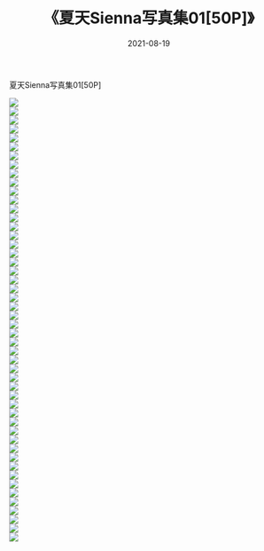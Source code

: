 ﻿---
layout: post
title:  《夏天Sienna写真集01[50P]》
date:   2021-08-19
img: http://img.660000.xyz/Sharelink/性感/2021/夏天Sienna写真集01[50P]/000.jpg
categories: [美女, 清纯, 唯美]
---

夏天Sienna写真集01[50P]

  ![](http://img.660000.xyz/Sharelink/性感/2021/夏天Sienna写真集01[50P]/001.jpg) <br> ![](http://img.660000.xyz/Sharelink/性感/2021/夏天Sienna写真集01[50P]/002.jpg) <br> ![](http://img.660000.xyz/Sharelink/性感/2021/夏天Sienna写真集01[50P]/003.jpg) <br> ![](http://img.660000.xyz/Sharelink/性感/2021/夏天Sienna写真集01[50P]/004.jpg) <br> ![](http://img.660000.xyz/Sharelink/性感/2021/夏天Sienna写真集01[50P]/005.jpg) <br> ![](http://img.660000.xyz/Sharelink/性感/2021/夏天Sienna写真集01[50P]/006.jpg) <br> ![](http://img.660000.xyz/Sharelink/性感/2021/夏天Sienna写真集01[50P]/007.jpg) <br> ![](http://img.660000.xyz/Sharelink/性感/2021/夏天Sienna写真集01[50P]/008.jpg) <br> ![](http://img.660000.xyz/Sharelink/性感/2021/夏天Sienna写真集01[50P]/009.jpg) <br> ![](http://img.660000.xyz/Sharelink/性感/2021/夏天Sienna写真集01[50P]/010.jpg) <br> ![](http://img.660000.xyz/Sharelink/性感/2021/夏天Sienna写真集01[50P]/011.jpg) <br> ![](http://img.660000.xyz/Sharelink/性感/2021/夏天Sienna写真集01[50P]/012.jpg) <br> ![](http://img.660000.xyz/Sharelink/性感/2021/夏天Sienna写真集01[50P]/013.jpg) <br> ![](http://img.660000.xyz/Sharelink/性感/2021/夏天Sienna写真集01[50P]/014.jpg) <br> ![](http://img.660000.xyz/Sharelink/性感/2021/夏天Sienna写真集01[50P]/015.jpg) <br> ![](http://img.660000.xyz/Sharelink/性感/2021/夏天Sienna写真集01[50P]/016.jpg) <br> ![](http://img.660000.xyz/Sharelink/性感/2021/夏天Sienna写真集01[50P]/017.jpg) <br> ![](http://img.660000.xyz/Sharelink/性感/2021/夏天Sienna写真集01[50P]/018.jpg) <br> ![](http://img.660000.xyz/Sharelink/性感/2021/夏天Sienna写真集01[50P]/019.jpg) <br> ![](http://img.660000.xyz/Sharelink/性感/2021/夏天Sienna写真集01[50P]/020.jpg) <br> ![](http://img.660000.xyz/Sharelink/性感/2021/夏天Sienna写真集01[50P]/021.jpg) <br> ![](http://img.660000.xyz/Sharelink/性感/2021/夏天Sienna写真集01[50P]/022.jpg) <br> ![](http://img.660000.xyz/Sharelink/性感/2021/夏天Sienna写真集01[50P]/023.jpg) <br> ![](http://img.660000.xyz/Sharelink/性感/2021/夏天Sienna写真集01[50P]/024.jpg) <br> ![](http://img.660000.xyz/Sharelink/性感/2021/夏天Sienna写真集01[50P]/025.jpg) <br> ![](http://img.660000.xyz/Sharelink/性感/2021/夏天Sienna写真集01[50P]/026.jpg) <br> ![](http://img.660000.xyz/Sharelink/性感/2021/夏天Sienna写真集01[50P]/027.jpg) <br> ![](http://img.660000.xyz/Sharelink/性感/2021/夏天Sienna写真集01[50P]/028.jpg) <br> ![](http://img.660000.xyz/Sharelink/性感/2021/夏天Sienna写真集01[50P]/029.jpg) <br> ![](http://img.660000.xyz/Sharelink/性感/2021/夏天Sienna写真集01[50P]/030.jpg) <br> ![](http://img.660000.xyz/Sharelink/性感/2021/夏天Sienna写真集01[50P]/031.jpg) <br> ![](http://img.660000.xyz/Sharelink/性感/2021/夏天Sienna写真集01[50P]/032.jpg) <br> ![](http://img.660000.xyz/Sharelink/性感/2021/夏天Sienna写真集01[50P]/033.jpg) <br> ![](http://img.660000.xyz/Sharelink/性感/2021/夏天Sienna写真集01[50P]/034.jpg) <br> ![](http://img.660000.xyz/Sharelink/性感/2021/夏天Sienna写真集01[50P]/035.jpg) <br> ![](http://img.660000.xyz/Sharelink/性感/2021/夏天Sienna写真集01[50P]/036.jpg) <br> ![](http://img.660000.xyz/Sharelink/性感/2021/夏天Sienna写真集01[50P]/037.jpg) <br> ![](http://img.660000.xyz/Sharelink/性感/2021/夏天Sienna写真集01[50P]/038.jpg) <br> ![](http://img.660000.xyz/Sharelink/性感/2021/夏天Sienna写真集01[50P]/039.jpg) <br> ![](http://img.660000.xyz/Sharelink/性感/2021/夏天Sienna写真集01[50P]/040.jpg) <br> ![](http://img.660000.xyz/Sharelink/性感/2021/夏天Sienna写真集01[50P]/041.jpg) <br> ![](http://img.660000.xyz/Sharelink/性感/2021/夏天Sienna写真集01[50P]/042.jpg) <br> ![](http://img.660000.xyz/Sharelink/性感/2021/夏天Sienna写真集01[50P]/043.jpg) <br> ![](http://img.660000.xyz/Sharelink/性感/2021/夏天Sienna写真集01[50P]/044.jpg) <br> ![](http://img.660000.xyz/Sharelink/性感/2021/夏天Sienna写真集01[50P]/045.jpg) <br> ![](http://img.660000.xyz/Sharelink/性感/2021/夏天Sienna写真集01[50P]/046.jpg) <br> ![](http://img.660000.xyz/Sharelink/性感/2021/夏天Sienna写真集01[50P]/047.jpg) <br> ![](http://img.660000.xyz/Sharelink/性感/2021/夏天Sienna写真集01[50P]/048.jpg) <br> ![](http://img.660000.xyz/Sharelink/性感/2021/夏天Sienna写真集01[50P]/049.jpg) <br> ![](http://img.660000.xyz/Sharelink/性感/2021/夏天Sienna写真集01[50P]/050.jpg) <br>